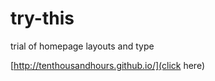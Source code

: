 try-this
========

trial of homepage layouts and type

[http://tenthousandhours.github.io/](click here)
